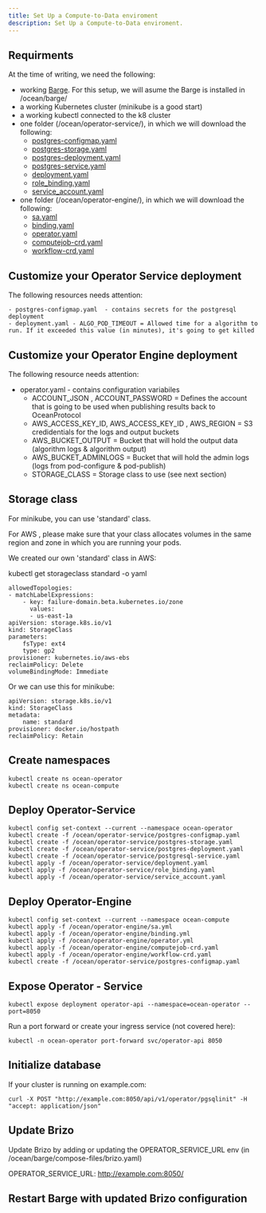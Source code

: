 ```yaml
---
title: Set Up a Compute-to-Data enviroment
description: Set Up a Compute-to-Data enviroment.
---
```



## Requirments

At the time of writing, we need the following:

- working [Barge](https://github.com/oceanprotocol/barge). For this setup, we will asume the Barge is installed in /ocean/barge/
- a working Kubernetes cluster (minikube is a good start)
- a working kubectl connected to the k8 cluster
- one folder (/ocean/operator-service/), in which we will download the following:
    - [postgres-configmap.yaml](https://github.com/oceanprotocol/operator-service/blob/develop/deploy_on_k8s/postgres-configmap.yaml)
    - [postgres-storage.yaml](https://github.com/oceanprotocol/operator-service/blob/develop/deploy_on_k8s/postgres-storage.yaml)
    - [postgres-deployment.yaml](https://github.com/oceanprotocol/operator-service/blob/develop/deploy_on_k8s/postgres-deployment.yaml)
    - [postgres-service.yaml](https://github.com/oceanprotocol/operator-service/blob/develop/deploy_on_k8s/postgres-service.yaml)
    - [deployment.yaml](https://github.com/oceanprotocol/operator-service/blob/develop/deploy_on_k8s/deployment.yaml)
    - [role_binding.yaml](https://github.com/oceanprotocol/operator-service/blob/develop/deploy_on_k8s/role_binding.yaml)
    - [service_account.yaml](https://github.com/oceanprotocol/operator-service/blob/develop/deploy_on_k8s/service_account.yaml)
- one folder (/ocean/operator-engine/), in which we will download the following:
    - [sa.yaml](https://github.com/oceanprotocol/operator-engine/blob/develop/k8s_install/sa.yml)
    - [binding.yaml](https://github.com/oceanprotocol/operator-engine/blob/develop/k8s_install/binding.yml)
    - [operator.yaml](https://github.com/oceanprotocol/operator-engine/blob/develop/k8s_install/operator.yml)        
    - [computejob-crd.yaml](https://github.com/oceanprotocol/operator-engine/blob/develop/k8s_install/computejob-crd.yml)
    - [workflow-crd.yaml](https://github.com/oceanprotocol/operator-engine/blob/develop/k8s_install/workflow-crd.yml)    

## Customize your Operator Service deployment

The following resources needs attention:

    - postgres-configmap.yaml  - contains secrets for the postgresql deployment
    - deployment.yaml - ALGO_POD_TIMEOUT = Allowed time for a algorithm to run. If it exceeded this value (in minutes), it's going to get killed

## Customize your Operator Engine deployment

The following resource needs attention:

- operator.yaml  - contains configuration variabiles
    - ACCOUNT_JSON , ACCOUNT_PASSWORD = Defines the account that is going to be used when publishing results back to OceanProtocol
    - AWS_ACCESS_KEY_ID, AWS_ACCESS_KEY_ID , AWS_REGION = S3 credidentials for the logs and output buckets
    - AWS_BUCKET_OUTPUT  = Bucket that will hold the output data (algorithm logs & algorithm output)
    - AWS_BUCKET_ADMINLOGS = Bucket that will hold the admin logs (logs from pod-configure & pod-publish)
    - STORAGE_CLASS = Storage class to use (see next section)

## Storage class

For minikube, you can use 'standard' class.

For AWS , please make sure that your class allocates volumes in the same region and zone in which you are running your pods.

We created our own 'standard' class in AWS:


kubectl get storageclass standard -o yaml


    allowedTopologies:
    - matchLabelExpressions:
        - key: failure-domain.beta.kubernetes.io/zone
          values:
          - us-east-1a
    apiVersion: storage.k8s.io/v1
    kind: StorageClass
    parameters:
        fsType: ext4
        type: gp2
    provisioner: kubernetes.io/aws-ebs
    reclaimPolicy: Delete
    volumeBindingMode: Immediate

Or we can use this for minikube:

    apiVersion: storage.k8s.io/v1
    kind: StorageClass
    metadata:
        name: standard
    provisioner: docker.io/hostpath
    reclaimPolicy: Retain
    
## Create namespaces

    kubectl create ns ocean-operator
    kubectl create ns ocean-compute



## Deploy Operator-Service


    kubectl config set-context --current --namespace ocean-operator
    kubectl create -f /ocean/operator-service/postgres-configmap.yaml
    kubectl create -f /ocean/operator-service/postgres-storage.yaml
    kubectl create -f /ocean/operator-service/postgres-deployment.yaml
    kubectl create -f /ocean/operator-service/postgresql-service.yaml
    kubectl apply -f /ocean/operator-service/deployment.yaml
    kubectl apply -f /ocean/operator-service/role_binding.yaml
    kubectl apply -f /ocean/operator-service/service_account.yaml



## Deploy Operator-Engine


    kubectl config set-context --current --namespace ocean-compute
    kubectl apply -f /ocean/operator-engine/sa.yml
    kubectl apply -f /ocean/operator-engine/binding.yml
    kubectl apply -f /ocean/operator-engine/operator.yml
    kubectl apply -f /ocean/operator-engine/computejob-crd.yaml
    kubectl apply -f /ocean/operator-engine/workflow-crd.yaml
    kubectl create -f /ocean/operator-service/postgres-configmap.yaml



## Expose Operator - Service


    kubectl expose deployment operator-api --namespace=ocean-operator --port=8050


Run a port forward or create your ingress service (not covered here):


    kubectl -n ocean-operator port-forward svc/operator-api 8050


## Initialize database

If your cluster is running on example.com:

    curl -X POST "http://example.com:8050/api/v1/operator/pgsqlinit" -H  "accept: application/json"


## Update Brizo

Update Brizo by adding or updating the OPERATOR_SERVICE_URL env  (in /ocean/barge/compose-files/brizo.yaml)

OPERATOR_SERVICE_URL: http://example.com:8050/


## Restart Barge with updated Brizo configuration
